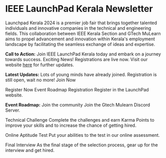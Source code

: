 <!DOCTYPE html>
<html lang="en">
<head>
    <meta charset="UTF-8">
    <meta name="viewport" content="width=device-width, initial-scale=1.0">
   
    
</head>
<body>
    <div class="container">
        <h1>IEEE LaunchPad Kerala Newsletter</h1>
        <p>Launchpad Kerala 2024 is a premier job fair that brings together talented individuals and innovative companies in the technical and engineering fields. This collaboration between IEEE Kerala Section and GTech MuLearn aims to propel advancement and innovation within Kerala's employment landscape by facilitating the seamless exchange of ideas and expertise.</p>
        <p><strong>Call to Action:</strong> Join IEEE LaunchPad Kerala today and embark on a journey towards success. Exciting News! Registrations are live now. Visit our website <a href="https://launchpadkerala.com/">here</a> for further updates.</p>
        <p><strong>Latest Updates:</strong> Lots of young minds have already joined. Registration is still open, wait no more! Join Now

Register Now
Event Roadmap
Registration
Register in the LaunchPad website.</p>
        <p><strong>Event Roadmap:</strong> Join the community
Join the Gtech Mulearn Discord Server.

Technical Challenge
Complete the challenges and earn Karma Points to improve your skills and to increase the chance of getting hired.

Online Aptitude Test
Put your abilities to the test in our online assessment.

Final Interview
As the final stage of the selection process, gear up for the interview and get hired.</p>
    </div>
</body>

